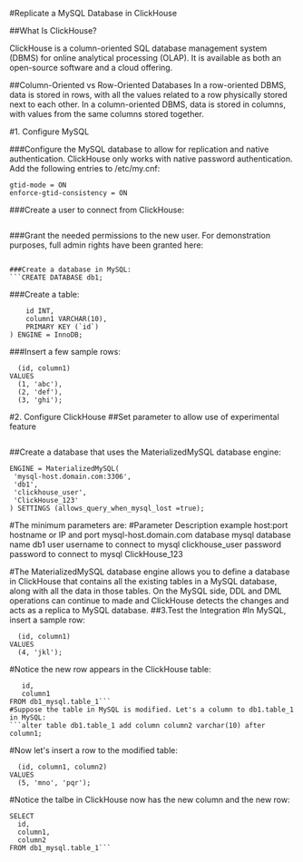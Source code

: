 #Replicate a MySQL Database in ClickHouse

##What Is ClickHouse?

ClickHouse is a column-oriented SQL database management system (DBMS) for online analytical processing (OLAP). It is available as both an open-source software and a cloud offering.

##Column-Oriented vs Row-Oriented Databases​
In a row-oriented DBMS, data is stored in rows, with all the values related to a row physically stored next to each other.
In a column-oriented DBMS, data is stored in columns, with values from the same columns stored together.

#1. Configure MySQL

###Configure the MySQL database to allow for replication and native authentication. ClickHouse only works with native password authentication. Add the following entries to /etc/my.cnf:
```default-authentication-plugin = mysql_native_password
gtid-mode = ON
enforce-gtid-consistency = ON
```
###Create a user to connect from ClickHouse:
```CREATE USER clickhouse_user IDENTIFIED With 'mysql_native_password' BY 'ClickHouse_123';
```
###Grant the needed permissions to the new user. For demonstration purposes, full admin rights have been granted here:
```GRANT ALL PRIVILEGES ON *.* TO 'clickhouse_user'@'%';

###Create a database in MySQL:
```CREATE DATABASE db1;
```

###Create a table:
```CREATE TABLE db1.table_1 (
    id INT,
    column1 VARCHAR(10),
    PRIMARY KEY (`id`)
) ENGINE = InnoDB;
```
###Insert a few sample rows:

```INSERT INTO db1.table_1
  (id, column1)
VALUES
  (1, 'abc'),
  (2, 'def'),
  (3, 'ghi');
  ```
 #2. Configure ClickHouse
 ##Set parameter to allow use of experimental feature
```Set parameter to allow use of experimental feature
```
##Create a database that uses the MaterializedMySQL database engine:
 ``` CREATE DATABASE db1_mysql
ENGINE = MaterializedMySQL(
  'mysql-host.domain.com:3306',
  'db1',
  'clickhouse_user',
  'ClickHouse_123'
) SETTINGS (allows_query_when_mysql_lost =true);
```

#The minimum parameters are:
#Parameter	Description	example
host:port	hostname or IP and port	mysql-host.domain.com
database	mysql database name	db1
user	username to connect to mysql	clickhouse_user
password	password to connect to mysql	ClickHouse_123

#The MaterializedMySQL database engine allows you to define a database in ClickHouse that contains all the existing tables in a MySQL database, along with all the data in those tables. On the MySQL side, DDL and DML operations can continue to made and ClickHouse detects the changes and acts as a replica to MySQL database.
##3.Test the Integration
#In MySQL, insert a sample row:
``` INSERT INTO db1.table_1
  (id, column1)
VALUES
  (4, 'jkl');
  ```
 #Notice the new row appears in the ClickHouse table:
 ```SELECT
    id,
    column1
FROM db1_mysql.table_1```
#Suppose the table in MySQL is modified. Let's a column to db1.table_1 in MySQL:
```alter table db1.table_1 add column column2 varchar(10) after column1;
```
#Now let's insert a row to the modified table:
```INSERT INTO db1.table_1
  (id, column1, column2)
VALUES
  (5, 'mno', 'pqr');
  ```
  #Notice the talbe in ClickHouse now has the new column and the new row:
  ```
  SELECT
    id,
    column1,
    column2
FROM db1_mysql.table_1```
